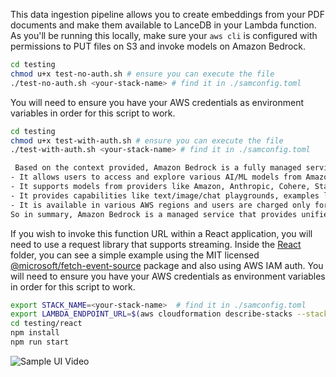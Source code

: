 This data ingestion pipeline allows you to create embeddings from your PDF 
documents and make them available to LanceDB in your Lambda function.
As you'll be running this locally, make sure your `aws cli` is configured with
permissions to PUT files on S3 and invoke models on Amazon Bedrock.
```bash
cd testing
chmod u+x test-no-auth.sh # ensure you can execute the file
./test-no-auth.sh <your-stack-name> # find it in ./samconfig.toml
```
You will need to ensure you have your AWS credentials as environment variables in order for this script to work.
```bash
cd testing
chmod u+x test-with-auth.sh # ensure you can execute the file
./test-with-auth.sh <your-stack-name> # find it in ./samconfig.toml
```
```bash
 Based on the context provided, Amazon Bedrock is a fully managed service that makes base models from Amazon and third-party model providers accessible through an API. Some key points about Amazon Bedrock:
- It allows users to access and explore various AI/ML models from Amazon and other providers through APIs, text/image/chat playgrounds in the AWS Management Console, and examples. 
- It supports models from providers like Amazon, Anthropic, Cohere, Stability.ai, etc. for tasks like text generation, image generation, conversations. 
- It provides capabilities like text/image/chat playgrounds, examples library, API access, embeddings generation, provisioned throughput for discounted inference pricing, fine-tuning of models, and model invocation logging. 
- It is available in various AWS regions and users are charged only for the specific services/models they use based on volume of input/output tokens and provisioned throughput purchases.
So in summary, Amazon Bedrock is a managed service that provides unified access and capabilities for various AI/ML models from different providers through its APIs and console for users to explore and utilize for their applications and use cases.
```
If you wish to invoke this function URL within a React application, you will need to use a request library that supports streaming.
Inside the [React](./react) folder, you can see a simple example using the MIT licensed [@microsoft/fetch-event-source](https://www.npmjs.com/package/@microsoft/fetch-event-source) package and also using AWS IAM auth.
You will need to ensure you have your AWS credentials as environment variables in order for this script to work.
```bash
export STACK_NAME=<your-stack-name>  # find it in ./samconfig.toml
export LAMBDA_ENDPOINT_URL=$(aws cloudformation describe-stacks --stack-name $STACK_NAME --query 'Stacks[0].Outputs[?OutputKey==`StreamingRAGFunctionURL`].OutputValue' --output text)
cd testing/react
npm install
npm run start
```
![Sample UI Video](../assets/SampleUI.gif)